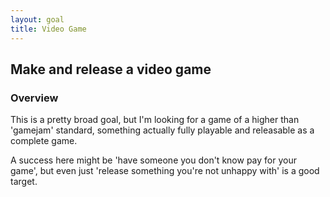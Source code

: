 ```yaml
---
layout: goal
title: Video Game
---
```


## Make and release a video game

### Overview

This is a pretty broad goal, but I'm looking for a game of a higher than
'gamejam' standard, something actually fully playable and releasable as a
complete game.

A success here might be 'have someone you don't know pay for your game', but
even just 'release something you're not unhappy with' is a good target.
